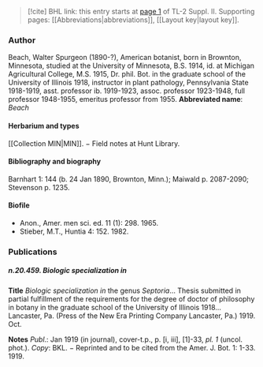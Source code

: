 > [!cite] BHL link: this entry starts at [page 1](https://www.biodiversitylibrary.org/page/33265198) of TL-2 Suppl. II.
> Supporting pages: [[Abbreviations|abbreviations]], [[Layout key|layout key]].

### Author

Beach, Walter Spurgeon (1890-?), American botanist, born in Brownton, Minnesota, studied at the University of Minnesota, B.S. 1914, id. at Michigan Agricultural College, M.S. 1915, Dr. phil. Bot. in the graduate school of the University of Illinois 1918, instructor in plant pathology, Pennsylvania State 1918-1919, asst. professor ib. 1919-1923, assoc. professor 1923-1948, full professor 1948-1955, emeritus professor from 1955. 
**Abbreviated name**: *Beach*

#### Herbarium and types

[[Collection MIN|MIN]]. − Field notes at Hunt Library.

#### Bibliography and biography

Barnhart 1: 144 (b. 24 Jan 1890, Brownton, Minn.); Maiwald p. 2087-2090; Stevenson p. 1235.

#### Biofile

- Anon., Amer. men sci. ed. 11 (1): 298. 1965.
- Stieber, M.T., Huntia 4: 152. 1982.

### Publications

##### n.20.459. Biologic specialization in

**Title**
*Biologic specialization in* the genus *Septoria*... Thesis submitted in partial fulfillment of the requirements for the degree of doctor of philosophy in botany in the graduate school of the University of Illinois 1918... Lancaster, Pa. (Press of the New Era Printing Company Lancaster, Pa.) 1919. Oct.

**Notes**
*Publ*.: Jan 1919 (in journal), cover-t.p., p. \[i, iii\], \[1\]-33, *pl. 1* (uncol. phot.). *Copy*: BKL. − Reprinted and to be cited from the Amer. J. Bot. 1: 1-33. 1919.

